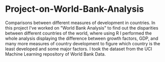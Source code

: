# Project-on-World-Bank-Analysis
Comparisons between different measures of development in countries.
In this project I've worked on "World Bank Analysis" to find out the disparities between different countries of the world, where using R I performed the whole analysis displaying the difference between growth factors, GDP, and many more measures of country development to figure which country is the least developed and some major factors. I took the dataset from the UCI Machine Learning repository of World Bank Data. 
